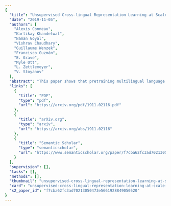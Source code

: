 ```yaml
---
{
  "title": "Unsupervised Cross-lingual Representation Learning at Scale",
  "date": "2019-11-05",
  "authors": [
    "Alexis Conneau",
    "Kartikay Khandelwal",
    "Naman Goyal",
    "Vishrav Chaudhary",
    "Guillaume Wenzek",
    "Francisco Guzmán",
    "E. Grave",
    "Myle Ott",
    "L. Zettlemoyer",
    "V. Stoyanov"
  ],
  "abstract": "This paper shows that pretraining multilingual language models at scale leads to significant performance gains for a wide range of cross-lingual transfer tasks. We train a Transformer-based masked language model on one hundred languages, using more than two terabytes of filtered CommonCrawl data. Our model, dubbed XLM-R, significantly outperforms multilingual BERT (mBERT) on a variety of cross-lingual benchmarks, including +14.6% average accuracy on XNLI, +13% average F1 score on MLQA, and +2.4% F1 score on NER. XLM-R performs particularly well on low-resource languages, improving 15.7% in XNLI accuracy for Swahili and 11.4% for Urdu over previous XLM models. We also present a detailed empirical analysis of the key factors that are required to achieve these gains, including the trade-offs between (1) positive transfer and capacity dilution and (2) the performance of high and low resource languages at scale. Finally, we show, for the first time, the possibility of multilingual modeling without sacrificing per-language performance; XLM-R is very competitive with strong monolingual models on the GLUE and XNLI benchmarks. We will make our code, data and models publicly available.",
  "links": [
    {
      "title": "PDF",
      "type": "pdf",
      "url": "https://arxiv.org/pdf/1911.02116.pdf"
    },
    {
      "title": "arXiv.org",
      "type": "arxiv",
      "url": "https://arxiv.org/abs/1911.02116"
    },
    {
      "title": "Semantic Scholar",
      "type": "semanticscholar",
      "url": "https://www.semanticscholar.org/paper/f7cba62fc3ad70213050473e5661928849050520"
    }
  ],
  "supervision": [],
  "tasks": [],
  "methods": [],
  "thumbnail": "unsupervised-cross-lingual-representation-learning-at-scale-thumb.jpg",
  "card": "unsupervised-cross-lingual-representation-learning-at-scale-card.jpg",
  "s2_paper_id": "f7cba62fc3ad70213050473e5661928849050520"
}
---
```


